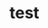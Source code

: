 # test

<demo></demo>

<script setup>
  import demo from '../packages/components/dialog-confirm/demo/demo.vue'
</script>
